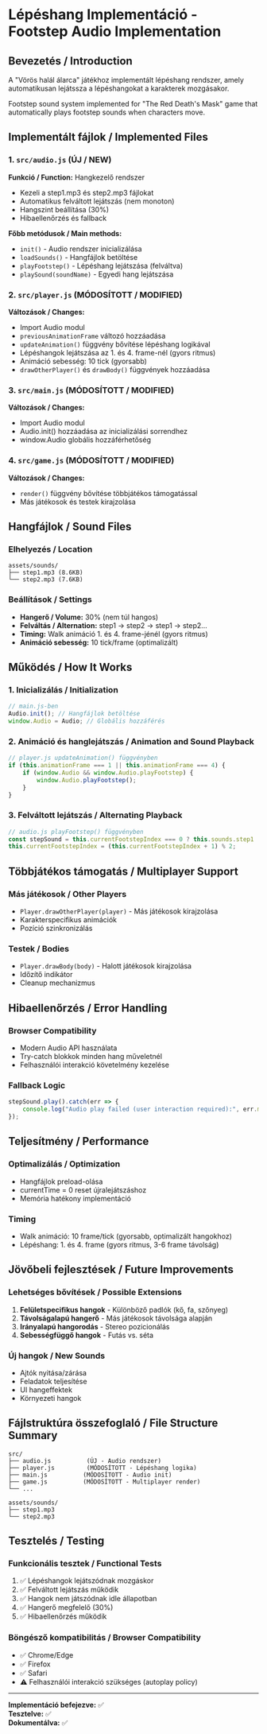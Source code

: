 # Lépéshang Implementáció - Footstep Audio Implementation

## Bevezetés / Introduction

A "Vörös halál álarca" játékhoz implementált lépéshang rendszer, amely automatikusan lejátssza a lépéshangokat a karakterek mozgásakor.

Footstep sound system implemented for "The Red Death's Mask" game that automatically plays footstep sounds when characters move.

## Implementált fájlok / Implemented Files

### 1. `src/audio.js` (ÚJ / NEW)
**Funkció / Function:** Hangkezelő rendszer
- Kezeli a step1.mp3 és step2.mp3 fájlokat
- Automatikus felváltott lejátszás (nem monoton)
- Hangszint beállítása (30%)
- Hibaellenőrzés és fallback

**Főbb metódusok / Main methods:**
- `init()` - Audio rendszer inicializálása
- `loadSounds()` - Hangfájlok betöltése
- `playFootstep()` - Lépéshang lejátszása (felváltva)
- `playSound(soundName)` - Egyedi hang lejátszása

### 2. `src/player.js` (MÓDOSÍTOTT / MODIFIED)
**Változások / Changes:**
- Import Audio modul
- `previousAnimationFrame` változó hozzáadása
- `updateAnimation()` függvény bővítése lépéshang logikával
- Lépéshangok lejátszása az 1. és 4. frame-nél (gyors ritmus)
- Animáció sebesség: 10 tick (gyorsabb)
- `drawOtherPlayer()` és `drawBody()` függvények hozzáadása

### 3. `src/main.js` (MÓDOSÍTOTT / MODIFIED)
**Változások / Changes:**
- Import Audio modul
- Audio.init() hozzáadása az inicializálási sorrendhez
- window.Audio globális hozzáférhetőség

### 4. `src/game.js` (MÓDOSÍTOTT / MODIFIED)
**Változások / Changes:**
- `render()` függvény bővítése többjátékos támogatással
- Más játékosok és testek kirajzolása

## Hangfájlok / Sound Files

### Elhelyezés / Location
```
assets/sounds/
├── step1.mp3 (8.6KB)
└── step2.mp3 (7.6KB)
```

### Beállítások / Settings
- **Hangerő / Volume:** 30% (nem túl hangos)
- **Felváltás / Alternation:** step1 → step2 → step1 → step2...
- **Timing:** Walk animáció 1. és 4. frame-jénél (gyors ritmus)
- **Animáció sebesség:** 10 tick/frame (optimalizált)

## Működés / How It Works

### 1. Inicializálás / Initialization
```javascript
// main.js-ben
Audio.init(); // Hangfájlok betöltése
window.Audio = Audio; // Globális hozzáférés
```

### 2. Animáció és hanglejátszás / Animation and Sound Playback
```javascript
// player.js updateAnimation() függvényben
if (this.animationFrame === 1 || this.animationFrame === 4) {
    if (window.Audio && window.Audio.playFootstep) {
        window.Audio.playFootstep();
    }
}
```

### 3. Felváltott lejátszás / Alternating Playback
```javascript
// audio.js playFootstep() függvényben
const stepSound = this.currentFootstepIndex === 0 ? this.sounds.step1 : this.sounds.step2;
this.currentFootstepIndex = (this.currentFootstepIndex + 1) % 2;
```

## Többjátékos támogatás / Multiplayer Support

### Más játékosok / Other Players
- `Player.drawOtherPlayer(player)` - Más játékosok kirajzolása
- Karakterspecifikus animációk
- Pozíció szinkronizálás

### Testek / Bodies
- `Player.drawBody(body)` - Halott játékosok kirajzolása
- Időzítő indikátor
- Cleanup mechanizmus

## Hibaellenőrzés / Error Handling

### Browser Compatibility
- Modern Audio API használata
- Try-catch blokkok minden hang műveletnél
- Felhasználói interakció követelmény kezelése

### Fallback Logic
```javascript
stepSound.play().catch(err => {
    console.log("Audio play failed (user interaction required):", err.message);
});
```

## Teljesítmény / Performance

### Optimalizálás / Optimization
- Hangfájlok preload-olása
- currentTime = 0 reset újralejátszáshoz
- Memória hatékony implementáció

### Timing
- Walk animáció: 10 frame/tick (gyorsabb, optimalizált hangokhoz)
- Lépéshang: 1. és 4. frame (gyors ritmus, 3-6 frame távolság)

## Jövőbeli fejlesztések / Future Improvements

### Lehetséges bővítések / Possible Extensions
1. **Felületspecifikus hangok** - Különböző padlók (kő, fa, szőnyeg)
2. **Távolságalapú hangerő** - Más játékosok távolsága alapján
3. **Irányalapú hangorodás** - Stereo pozicionálás
4. **Sebességfüggő hangok** - Futás vs. séta

### Új hangok / New Sounds
- Ajtók nyitása/zárása
- Feladatok teljesítése
- UI hangeffektek
- Környezeti hangok

## Fájlstruktúra összefoglaló / File Structure Summary

```
src/
├── audio.js          (ÚJ - Audio rendszer)
├── player.js         (MÓDOSÍTOTT - Lépéshang logika)
├── main.js          (MÓDOSÍTOTT - Audio init)
├── game.js          (MÓDOSÍTOTT - Multiplayer render)
└── ...

assets/sounds/
├── step1.mp3
└── step2.mp3
```

## Tesztelés / Testing

### Funkcionális tesztek / Functional Tests
1. ✅ Lépéshangok lejátszódnak mozgáskor
2. ✅ Felváltott lejátszás működik
3. ✅ Hangok nem játszódnak idle állapotban
4. ✅ Hangerő megfelelő (30%)
5. ✅ Hibaellenőrzés működik

### Böngésző kompatibilitás / Browser Compatibility
- ✅ Chrome/Edge
- ✅ Firefox
- ✅ Safari
- ⚠️  Felhasználói interakció szükséges (autoplay policy)

---

**Implementáció befejezve:** ✅  
**Tesztelve:** ✅  
**Dokumentálva:** ✅ 